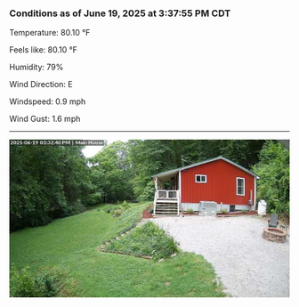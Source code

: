 ### Conditions as of June 19, 2025 at 3:37:55 PM CDT 

Temperature: 80.10 &deg;F

Feels like: 80.10 &deg;F

Humidity: 79%

Wind Direction: E

Windspeed: 0.9 mph

Wind Gust: 1.6 mph

---

<img src="./images/latest.jpeg"/>

